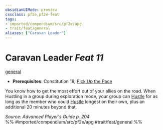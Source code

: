 ```yaml
---
obsidianUIMode: preview
cssclass: pf2e,pf2e-feat
tags:
- imported/compendium/src/pf2e/apg
- trait/feat/general
aliases: ["Caravan Leader"]
---
```

# Caravan Leader  *Feat 11*  
[general](general.md)  

- **Prerequisites**: Constitution 18, [Pick Up the Pace](pick-up-the-pace-apg.md)

You know how to get the most effort out of your allies on the road. When Hustling in a group during exploration mode, your group can [Hustle](hustle.md) for as long as the member who could [Hustle](hustle.md) longest on their own, plus an additional 20 minutes beyond that.

*Source: Advanced Player's Guide p. 204*  
%% #imported/compendium/src/pf2e/apg #trait/feat/general %%